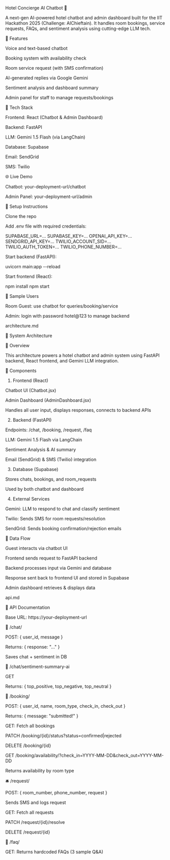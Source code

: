 Hotel Concierge AI Chatbot 🏨

A next-gen AI-powered hotel chatbot and admin dashboard built for the IIT Hackathon 2025 (Challenge: AIChieftain). It handles room bookings, service requests, FAQs, and sentiment analysis using cutting-edge LLM tech.

🚀 Features

Voice and text-based chatbot

Booking system with availability check

Room service request (with SMS confirmation)

AI-generated replies via Google Gemini

Sentiment analysis and dashboard summary

Admin panel for staff to manage requests/bookings

📄 Tech Stack

Frontend: React (Chatbot & Admin Dashboard)

Backend: FastAPI

LLM: Gemini 1.5 Flash (via LangChain)

Database: Supabase

Email: SendGrid

SMS: Twilio

🌐 Live Demo

Chatbot: your-deployment-url/chatbot

Admin Panel: your-deployment-url/admin

🔧 Setup Instructions

Clone the repo

Add .env file with required credentials:

SUPABASE_URL=...
SUPABASE_KEY=...
OPENAI_API_KEY=...
SENDGRID_API_KEY=...
TWILIO_ACCOUNT_SID=...
TWILIO_AUTH_TOKEN=...
TWILIO_PHONE_NUMBER=...

Start backend (FastAPI):

uvicorn main:app --reload

Start frontend (React):

npm install
npm start

🔹 Sample Users

Room Guest: use chatbot for queries/booking/service

Admin: login with password hotel@123 to manage backend

architecture.md

📏 System Architecture

🚀 Overview

This architecture powers a hotel chatbot and admin system using FastAPI backend, React frontend, and Gemini LLM integration.

🔹 Components

1. Frontend (React)

Chatbot UI (Chatbot.jsx)

Admin Dashboard (AdminDashboard.jsx)

Handles all user input, displays responses, connects to backend APIs

2. Backend (FastAPI)

Endpoints: /chat, /booking, /request, /faq

LLM: Gemini 1.5 Flash via LangChain

Sentiment Analysis & AI summary

Email (SendGrid) & SMS (Twilio) integration

3. Database (Supabase)

Stores chats, bookings, and room_requests

Used by both chatbot and dashboard

4. External Services

Gemini: LLM to respond to chat and classify sentiment

Twilio: Sends SMS for room requests/resolution

SendGrid: Sends booking confirmation/rejection emails

🔄 Data Flow

Guest interacts via chatbot UI

Frontend sends request to FastAPI backend

Backend processes input via Gemini and database

Response sent back to frontend UI and stored in Supabase

Admin dashboard retrieves & displays data

api.md

🔖 API Documentation

Base URL: https://your-deployment-url

📡 /chat/

POST: { user_id, message }

Returns: { response: "..." }

Saves chat + sentiment in DB

📡 /chat/sentiment-summary-ai

GET

Returns: { top_positive, top_negative, top_neutral }

📆 /booking/

POST: { user_id, name, room_type, check_in, check_out }

Returns: { message: "submitted!" }

GET: Fetch all bookings

PATCH /booking/{id}/status?status=confirmed|rejected

DELETE /booking/{id}

GET /booking/availability/?check_in=YYYY-MM-DD&check_out=YYYY-MM-DD

Returns availability by room type

🛎 /request/

POST: { room_number, phone_number, request }

Sends SMS and logs request

GET: Fetch all requests

PATCH /request/{id}/resolve

DELETE /request/{id}

📖 /faq/

GET: Returns hardcoded FAQs (3 sample Q&A)
